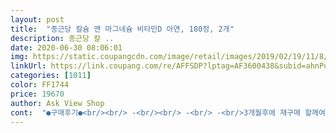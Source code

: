 ```yaml
---
layout: post 
title:  "종근당 칼슘 앤 마그네슘 비타민D 아연, 180정, 2개" 
description: 종근당 칼 ..
date: 2020-06-30 08:06:01 
img: https://static.coupangcdn.com/image/retail/images/2019/02/19/11/8/9a04e2da-20e0-40a6-979b-11a54f9acb6f.jpg 
linkUrl: https://link.coupang.com/re/AFFSDP?lptag=AF3600438&subid=ahnPublicAsk&pageKey=67557481&itemId=537226687&vendorItemId=4402720917&traceid=V0-113-bb53c33c877ffe45 
categories: [1011] 
color: FF1744 
price: 19670 
author: Ask View Shop 
cont:  "●구매후기●<br/><br/> -<br/><br/> -<br/> -<br/>3개월후에 재구매 할께여^^<br/>■ 1일 1회 2정 물과 함께 섭취<br/>■ 1일1회 섭취 /1회 2정 물과함께<br/>■ 건강기능식품☆영양제 구입하실때 꼭 확인 필수!!!☆<br/>■ 마그네슘에너지 이용에 필요.<br/><br/>■ 비타민D칼슘과 인이 흡수되고 이용되는데 필요.<br/><br/>■ 아연정상적인 면역 기능에 필요.<br/><br/>■ 아연정상적인 면역기능에 필요.<br/><br/>■ 알약 /관절/ 뼈<br/>■ 알약/관절/뼈<br/>■ 유효기간 2022/4/19<br/>■ 칼슘뼈와 치아 형성에 필요.<br/><br/>■ 칼슘뼈와 치아형성에 필요.<br/><br/>가격부담없구 제가 복용하면서 이번에 눈에띄게 효과를 봤거든여180정×2  2쎗뚜 사서 세명에겐 선물로 나눠줬어여^^<br/>강추하는 제품입니당^^3개월후에 재구매 할께여^^<br/>건강기능식품은 현대인에겐  정말 필수란  생각입니다.<br/><br/>건강은 젊을때부터 관리하는게 좋으니 강추합니다^^<br/>계속 섭취하는 약인데 이번엔 남친꺼랑 같이 재구매 했어여180정×2 니깐 한통씩 나눠 먹으려구여<br/>골다공증 발생 위험감소에 도움.<br/><br/>골다공증 발생워험 감소에 도움.<br/><br/>골다공증 발생위험감소에 도움을 줌.<br/><br/>골다공증발생 위험감소에 도움을줌<br/>그런데, 크기가... <br/>ㅎㅎ<br/>근육이 쉽게 빠지며 뼈  또한 약해지니 골다골증에 걸리기 쉬우며,<br/>꾸준히 근육운동 하면서 복용하니 좋네요.<br/> 개인적인 생각입니다.<br/><br/>꾸준히 복용하고 싶네요.<br/><br/>눈떨림 생길때마다 이삼일 먹음 없어지구.<br/>.<br/>그러다봄 또 안챙겨먹구.<br/>.<br/>반복하다 요즘엔 꾸준히 복용하니 눈떨림증상 거의 안나타나더라구여<br/>눈떨림 증상때문에 먹구 있는 약인데 얼마 남지 않아 재구매 하면서 엄마.<br/>동생을 위해 더 주문했어여<br/>눈및 경련이 한번씩 일어났는데, 그런 현상 없구요.<br/><br/>당뇨인 남편은 꾸준히 복용하는데요.<br/><br/>당뇨인 남편이 복용하는데요.<br/><br/>두번째 구매이고,<br/>두번째 구매입니다.<br/><br/>또한  아연은 단백질 식품에 많이 들어있는데요.<br/><br/>똑같은거 시켜라 하데요.<br/><br/>마그네슘.<br/>칼슘.<br/>비타민 D가 부족하면<br/>마그네슘도 마찬가지지만 아연 또한 복용하면 웬지 힘이  나ㅋㅋ<br/>면역력에는 탁월하구요.<br/><br/>미리미리 섭취해서 예방하는게 최곤것같아여<br/>발등에불이 나야 그때서야 솔직 영양제들 별로 신뢰안했었거든여<br/>병키우지 마시구 미리미리 예방해서 건강챙기세여<br/>보충할 수 밖에 없으니<br/>복용하게 되었어요.<br/><br/>뼈의 형성과 유지에 필요.<br/><br/>생긴건 소두 때려잡게 생겼는데 은근 겁이 많아여<br/>식품에서 얻기 힘들어 복용하는<br/>신경과 근육 기능유지에 필요.<br/><br/>신경과 근육기능유지에 필요.<br/><br/>신뢰할수 있는 종근당<br/>신선한 굴을 섭취할 수 없으니 건강식품보조제로<br/>아연은 남성의 정자등에도 좋지만, 키가 커야하는 성장기 아동에게도 좋답니다.<br/><br/>엄마는 재활중 외래 진료 받으시며 일년에 한번씩 골다공증약을 투여 받으시는데 연세가 있으니 일년에 골다공증수치가 급격히 떨어지셨다구 해서 골다공증 예방 차원에서 구매 해드렸어여<br/>요즘 손 관절이 아프다해서 생각해서 사준건데.<br/>.<br/>이거 섭취하구 건강해졌음 하는 바램이에여<br/>우리가 일년 사시사철<br/>이러한 요건으로<br/>이제 다 먹어가서<br/>재구매하려고 물어보니<br/>저는 눈떨림현상 없어져서 완전 대박 상품이거든여<br/>저상적인 세포분열에 필요.<br/><br/>전 알약크기가 적당해서 한번에 두알 목넘김 불편하지 않은데 남친은 알이 커서 한알만 먹는다네여<br/>정상적인 세포분열에 필요.<br/><br/>정상적인 혈액 응고에 필요.<br/><br/>정상적인 혈액응고에 필요.<br/><br/>종근당 이 제품 먹어보니 좋았던지 재구매하라네요<br/>지금 먹는거 괜찮다고<br/>처음 구매할 시에 아연 복용을 위해 검색하다가 마그네슘이 첨가된 종근당을 보고<br/>특히 굴은 으뜸이지만,<br/>특히 근육이 많이 소모되므로 당뇨에는 없어서는 안될 마그네슘입니다.<br/><br/>평소에 잘 안챙겨먹는 스탈이에여<br/>하루에 이 알약 두알이면  충분하지요.<br/><br/>한두달전부터 왼쪽 눈주변 경련이 너무 심해서 이거 며칠먹구 좋아졌구 이젠 매일 섭취하구 있어여<br/>" 
---
```


